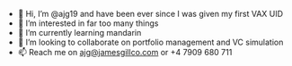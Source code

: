 - 👋 Hi, I’m @ajg19 and have been ever since I was given my first VAX UID
- 👀 I’m interested in far too many things
- 🌱 I’m currently learning mandarin
- 💞️ I’m looking to collaborate on portfolio management and VC simulation
- 📫 Reach me on ajg@jamesgillco.com or +4 7909 680 711

<!---
ajg19/ajg19 is a ✨ special ✨ repository because its `README.md` (this file) appears on your GitHub profile.
You can click the Preview link to take a look at your changes.
--->
